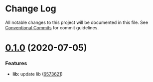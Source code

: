 # Change Log

All notable changes to this project will be documented in this file.
See [Conventional Commits](https://conventionalcommits.org) for commit guidelines.

# [0.1.0](https://github.com/sirjaminwong/jaminst-monorepo/compare/jaminst-ui-lib@0.0.2...jaminst-ui-lib@0.1.0) (2020-07-05)


### Features

* **lib:** update lib ([6573621](https://github.com/sirjaminwong/jaminst-monorepo/commit/65736212885824abc18722c49b84b6af32ce5cbd))
